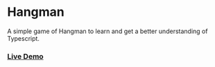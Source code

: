 # Hangman
A simple game of Hangman to learn and get a better understanding of Typescript.

### [Live Demo](https://hangman-tn.netlify.app/)
